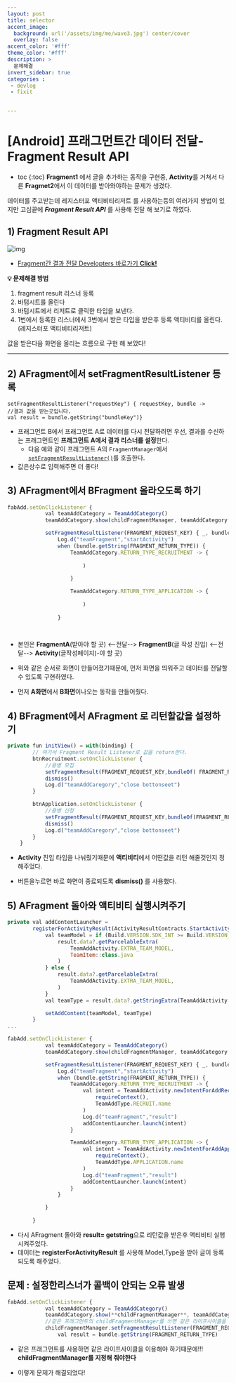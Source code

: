 ```yaml
---
layout: post
title: selector 
accent_image: 
  background: url('/assets/img/me/wave3.jpg') center/cover
  overlay: false
accent_color: '#fff'
theme_color: '#fff'
description: >
  문제해결
invert_sidebar: true
categories :
 - devlog	
 - fixit


---
```


# [Android] 프래그먼트간 데이터 전달-  Fragment Result API

* toc
{:toc}
**Fragment1** 에서 글을 추가하는 동작을 구현중, **Activity**를 거쳐서 다른 **Fragmet2**에서 이 데이터를 받아와야하는 문제가 생겼다.

데이터를 주고받는데 레지스터포 액티비티리저트 를 사용하는등의 여러가지 방법이 있지만 고심끝에 ***Fragment Result API*** 를 사용해 전달 해 보기로 하였다.

## **1)  Fragment Result API**

![img](https://developer.android.com/images/guide/fragments/fragment-a-to-b.png)





- [Fragment간 결과 전달 Developters 바로가기 **Click!**](https://developer.android.com/guide/fragments/communicate)

**💡 문제해결 방법**

1. fragment result 리스너 등록
2. 바텀시트를 올린다
3. 바텀시트에서 리저트로 클릭한 타입을 보낸다.
4. 1번에서 등록한 리스너에서 3번에서 받은 타입을 받은후 등록 액티비티를 올린다.(레지스터포 액티비티리저트)



값을 받은다음 화면을 올리는 흐름으로 구현 해 보았다!

---

## **2) AFragment에서 setFragmentResultListener 등록**

```
setFragmentResultListener("requestKey") { requestKey, bundle ->
//결과 값을 받는곳입니다.
val result = bundle.getString("bundleKey")}
```

* 프래그먼트 B에서 프래그먼트 A로 데이터를 다시 전달하려면 우선, 결과를 수신하는 프래그먼트인 **프래그먼트 A에서 결과 리스너를 설정**한다.
  * 다음 예와 같이 프래그먼트 A의 `FragmentManager`에서 [`setFragmentResultListener()`](https://developer.android.com/reference/androidx/fragment/app/FragmentManager?hl=ko#setfragmentresultlistener)를 호출한다.
* 값은상수로 입력해주면 더 좋다!



## **3) AFragment에서 BFragment 올라오도록 하기**

```jsx
fabAdd.setOnClickListener {
            val teamAddCategory = TeamAddCategory()
            teamAddCategory.show(childFragmentManager, teamAddCategory.tag)

            setFragmentResultListener(FRAGMENT_REQUEST_KEY) { _, bundle ->
                Log.d("teamFragment","startActivity")
                when (bundle.getString(FRAGMENT_RETURN_TYPE)) {
                    TeamAddCategory.RETURN_TYPE_RECRUITMENT -> {
                        
                        )
                        
                    }

                    TeamAddCategory.RETURN_TYPE_APPLICATION -> {
                        
                        )
                       
                }

            
```

* 본인은 **FragmentA**(받아야 할 곳) <--전달--> **FragmentB**(글 작성 진입) <--전달--> **Activity**(글작성페이지)-야 할 곳)
* 위와 같은 순서로 화면이 만들어졌기때문에, 먼저 화면을 띄워주고 데이터를 전달할 수 있도록 구현하였다.

* 먼저 **A화면**에서 **B화면**이나오는 동작을 만들어줬다.



## **4) BFragment에서 AFragment 로 리턴할값을 설정하기**

```jsx
private fun initView() = with(binding) {
        // 여기서 Fragment Result Listener로 값을 return한다.
        btnRecruitment.setOnClickListener {
            //용병 모집
            setFragmentResult(FRAGMENT_REQUEST_KEY,bundleOf( FRAGMENT_RETURN_TYPE to RETURN_TYPE_RECRUITMENT))
            dismiss()
            Log.d("teamAddCaregory","close bottonseet")
        }

        btnApplication.setOnClickListener {
            //용병 신청
            setFragmentResult(FRAGMENT_REQUEST_KEY,bundleOf(FRAGMENT_RETURN_TYPE to RETURN_TYPE_APPLICATION))
            dismiss()
            Log.d("teamAddCaregory","close bottonseet")
        }
    }
```

* **Activity** 진입 타입을 나눠줬기때문에 **액티비티**에서 어떤값을 리턴 해줄것인지 정해주었다.

* 버튼을누르면 바로 화면이 종료되도록 **dismiss()** 를 사용했다.



## **5) AFragment 돌아와 액티비티 실행시켜주기**

```jsx
private val addContentLauncher =
        registerForActivityResult(ActivityResultContracts.StartActivityForResult()) { result ->
            val teamModel = if (Build.VERSION.SDK_INT >= Build.VERSION_CODES.TIRAMISU) {
                result.data?.getParcelableExtra(
                    TeamAddActivity.EXTRA_TEAM_MODEL,
                    TeamItem::class.java
                )
            } else {
                result.data?.getParcelableExtra(
                    TeamAddActivity.EXTRA_TEAM_MODEL,
                )
            }
            val teamType = result.data?.getStringExtra(TeamAddActivity.EXTRA_TEAM_ENTRY_TYPE)

            setAddContent(teamModel, teamType)
        }
...

fabAdd.setOnClickListener {
            val teamAddCategory = TeamAddCategory()
            teamAddCategory.show(childFragmentManager, teamAddCategory.tag)

            setFragmentResultListener(FRAGMENT_REQUEST_KEY) { _, bundle ->
                Log.d("teamFragment","startActivity")
                when (bundle.getString(FRAGMENT_RETURN_TYPE)) {
                    TeamAddCategory.RETURN_TYPE_RECRUITMENT -> {
                        val intent = TeamAddActivity.newIntentForAddRecruit(
                            requireContext(),
                            TeamAddType.RECRUIT.name
                        )
                        Log.d("teamFragment","result")
                        addContentLauncher.launch(intent)
                    }

                    TeamAddCategory.RETURN_TYPE_APPLICATION -> {
                        val intent = TeamAddActivity.newIntentForAddApplication(
                            requireContext(),
                            TeamAddType.APPLICATION.name
                        )
                        Log.d("teamFragment","result")
                        addContentLauncher.launch(intent)
                    }
                }

            }
           
        }
```

* 다시 AFragment 돌아와 **result= getstring**으로 리턴값을 받은후 액티비티 실행시켜주었다.
* 데이터는 **registerForActivityResult** 를 사용해 Model,Type을 받아 글이 등록되도록 해주었다.



## 문제 : 설정한리스너가 콜백이 안되는 오류 발생

```jsx
fabAdd.setOnClickListener {
            val teamAddCategory = TeamAddCategory()
            teamAddCategory.show(**childFragmentManager**, teamAddCategory.tag)
            //같은 프래그먼트의 childFragmentManager를 쓰면 같은 라이프사이클을 사용 해야함
            childFragmentManager.setFragmentResultListener(FRAGMENT_REQUEST_KEY,viewLifecycleOwner) { key, bundle ->
                val result = bundle.getString(FRAGMENT_RETURN_TYPE)
```

* 같은 프래그먼트를 사용하면 같은 라이프사이클을 이용해야 하기때문에!!! **childFragmentManager를 지정해 줘야한다**

* 이렇게 문제가 해결되었다!